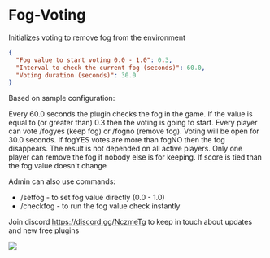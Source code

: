 # Fog-Voting
Initializes voting to remove fog from the environment

```json
{
  "Fog value to start voting 0.0 - 1.0": 0.3,
  "Interval to check the current fog (seconds)": 60.0,
  "Voting duration (seconds)": 30.0
}
```

Based on sample configuration:

Every 60.0 seconds the plugin checks the fog in the game. If the value is equal to (or greater than) 0.3 then the voting is going to start. Every player can vote /fogyes (keep fog) or /fogno (remove fog). Voting will be open for 30.0 seconds. If fogYES votes are more than fogNO then the fog disappears. The result is not depended on all active players. Only one player can remove the fog if nobody else is for keeping. If score is tied than the fog value doesn't change

Admin can also use commands:
* /setfog - to set fog value directly (0.0 - 1.0)
* /checkfog - to run the fog value check instantly

Join discord https://discord.gg/NczmeTg to keep in touch about updates and new free plugins

![](http://i.imgur.com/JPJQvM1.jpg)

